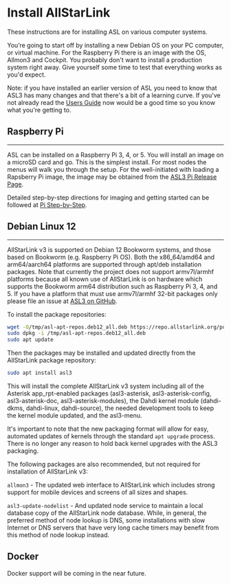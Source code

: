 # Install AllStarLink

These instructions are for installing ASL on various computer systems.

You’re going to start off by installing a new Debian OS on your PC computer, or virtual machine.  For the Raspberry Pi there is an image with the OS, Allmon3 and Cockpit.  You probably don't want to install a production system right away.  Give yourself some time to test that everything works as you'd expect.

Note: if you have installed an earlier version of ASL you need to know that ASL3 has many changes and that there's a bit of a learning curve.  If you've not already read the [Users Guide](/user-guide/) now would be a good time so you know what you're getting to.


## Raspberry Pi

<hr>

ASL can be installed on a Raspberry Pi 3, 4, or 5. You will install an image on a microSD card and go. This is the simplest install. For most nodes the menus will walk you through the setup. For the well-initiated with
loading a Rapsberry Pi image, the image may be obtained from the [ASL3 Pi Release Page](#).

Detailed step-by-step directions for imaging and getting started can be followed
at [Pi Step-by-Step](pi-detailed.md).

## Debian Linux 12

<hr>

AllStarLink v3 is supported on Debian 12 Bookworm systems, and those based
on Bookworm (e.g. Raspberry Pi OS). Both the x86_64/amd64 and arm64/aarch64
platforms are supported through apt/deb installation packages. Note that currently
the project does not support armv7l/armhf platforms because all known
use of AllStarLink is on hardware which supports the Bookworm arm64 distribution
such as Raspberry Pi 3, 4, and 5. If you have a platform that must use armv7l/armhf
32-bit packages only please file an issue at [ASL3 on GitHub](https://github.com/AllStarLink/ASL3/issues).

To install the package repositories:

```bash
wget -O/tmp/asl-apt-repos.deb12_all.deb https://repo.allstarlink.org/public/asl-apt-repos.deb12_all.deb
sudo dpkg -i /tmp/asl-apt-repos.deb12_all.deb
sudo apt update
```

Then the packages may be installed and updated directly from the AllStarLink package
repository:

```bash
sudo apt install asl3
```

This will install the complete AllStarLink v3 system including
all of the Asterisk app_rpt-enabled packages
(asl3-asterisk, asl3-asterisk-config, asl3-asterisk-doc, asl3-asterisk-modules),
the Dahdi kernel module (dahdi-dkms, dahdi-linux, dahdi-source), the needed
development tools to keep the kernel module updated, and the asl3-menu.

It's important to note that the new packaging format will allow for easy,
automated updates of kernels through the standard `apt upgrade` process.
There is no longer any reason to hold back kernel upgrades with the ASL3
packaging.

The following packages are also recommended, but not required for
installation of AllStarLink v3:

`allmon3` - The updated web interface to AllStarLink which includes strong
support for mobile devices and screens of all sizes and shapes.

`asl3-update-nodelist` - And updated node service to maintain a local
database copy of the AllStarLink node database. While, in general, the
preferred method of node lookup is DNS, some installations with
slow Internet or DNS servers that have very long cache timers may benefit
from this method of node lookup instead.

## Docker
Docker support will be coming in the near future.